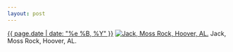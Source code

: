 ```yaml
---
layout: post
---
```


<p>
  <time><a href="/417">{{ page.date | date: "%e %B, %Y" }}</a></time>
  <a href="/417"><img src="{{ site.assets_url }}/417-480.jpg" srcset="{{ site.assets_url }}/417-960.jpg 960w, {{ site.assets_url }}/417-720.jpg 720w, {{ site.assets_url }}/417-480.jpg 480w, {{ site.assets_url }}/417-240.jpg 240w" sizes="(min-width: 700px) 50vw, calc(100vw - 2rem)" alt="Jack, Moss Rock, Hoover, AL." /></a>
  <span>Jack, Moss Rock, Hoover, AL.</span>
</p>
